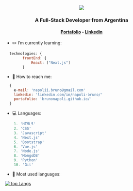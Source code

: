 <h1 align="center">
  <img align="center" src="https://readme-typing-svg.herokuapp.com?color=%23FFFFFF&size=30&lines=Hi+%F0%9F%91%8B%2C+I'm+Bruno+Napoli"/>
</h1>

<h3 align="center">A Full-Stack Developer from Argentina</h3>
<h4 align="center"><a href='https://brunonapoli.github.io/' target="_blank">Portafolio</a> - <a href='linkedin.com/in/napoli-bruno/' target="_blank">Linkedin</a></h4>

- ✏️ I’m currently learning: 
```javascript
  technologies: {
        frontEnd: {
            React: ["Next.js"]
        }
```
- 💼 How to reach me: 
```javascript
  {
    e-mail: 'napolii.bruno@gmail.com'
    linkedin: 'linkedin.com/in/napoli-bruno/'
    portafolio: 'brunonapoli.github.io/'
  }
```

- 💻 Languages:
```javascript  
    1. 'HTML5'
    2. 'CSS'
    3. 'Javascript'
    4. 'Next.js'
    5. 'Bootstrap'
    6. 'Vue.js'
    7. 'Node.js'
    8. 'MongoDB'
    9. 'Python'
    10. 'Git'
```  
- 🤍 Most used languages:

[![Top Langs](https://github-readme-stats.vercel.app/api/top-langs/?username=brunonapoli&layout=compact)](https://github.com/anuraghazra/github-readme-stats)
